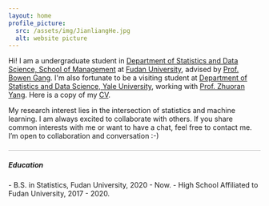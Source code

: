 ```yaml
---
layout: home
profile_picture:
  src: /assets/img/JianliangHe.jpg
  alt: website picture
---
```

<p>
Hi! I am a undergraduate student in <a href="https://www.fdsm.fudan.edu.cn/aboutus/default.html">Department of Statistics and Data Science, 
	School of Management</a> at <a href="https://www.fudan.edu.cn/">Fudan University</a>, advised by
	<a href="https://www.fdsm.fudan.edu.cn/AboutUs/preview.html?uid=012127">Prof. Bowen Gang</a>.  
	I'm also fortunate to be a visiting student at <a href="https://statistics.yale.edu//">Department of Statistics and Data Science, Yale University</a>, 
	working with <a href="https://zhuoranyang.github.io/">Prof. Zhuoran Yang</a>. Here is a copy of my <a href="assets/files/Jianliang-He.pdf">CV</a>.
</p>

<p>
My research interest lies in the intersection of statistics and machine learning. I am always excited to collaborate with others. If you share common interests with me or want to have a chat, feel free to contact me. I’m open to collaboration and conversation :-)
</p>

<hr style="height:1px;opacity:0.3;color:gray;margin:20px 0px 15px 0px">

<h5> Education </h5>
- B.S. in Statistics, Fudan University, 2020 - Now.
- High School Affiliated to Fudan University, 2017 - 2020.
